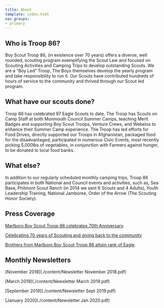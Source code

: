 ```yaml
---
title: About
template: index.html
nav_groups:
- primary
---
```

## Who is Troop 86?
Boy Scout Troop 86, (in existence over 70 years) offers a diverse, well rounded, scouting program exemplifying the Scout Law and focused on Scouting Activities and Camping Trips to develop outstanding Scouts. We are a “Boy Led” Troop, The Boys themselves develop the yearly program and take responsibility to run it.  Our Scouts have contributed hundreds of hours of service to the community and thrived through our Scout led program.  

## What have our scouts done?
Troop 86 has celebrated 97 Eagle Scouts to date.  The Troop has Scouts on Camp Staff at both Monmouth Council Summer Camps, teaching Merit Badges and supporting Boy Scout Troops, Venture Crews, and Webelos to enhance their Summer Camp experience.  The Troop has led efforts for Food Drives, directly supported our Troops in Afghanistan, packaged food for the disadvantaged, participated in numerous Civic Events, most recently picking 5,000lbs of vegetables, in conjunction with Farmers against hunger, to be donated to local food banks.

## What else?
In addition to our regularly scheduled monthly camping trips, Troop 86 participates in both National and Council events and activities, such as, Sea Base, Philmont Scout Ranch (in 2014 we sent 6 Scouts and 4 Adults), Youth Leadership Training, National Jamboree, Order of the Arrow (The Scouting Honor Society).  

## Press Coverage
[Marlboro Boy Scout Troop 86 celebrates 70th Anniversary](https://centraljersey.com/2018/06/19/marlboro-boy-scout-troop-celebrates-70th-anniversary/).

[Celebrating 70 years of Scouting and giving back to the community](https://patch.com/new-jersey/marlboro-coltsneck/boy-scout-america-troop-86-7th-anniversary-celebration)

[Brothers from Marlboro Boy Scout Troop 86 attain rank of Eagle](https://centraljersey.com/2018/08/07/brothers-from-marlboro-boy-scout-troop-86-attain-rank-of-eagle/).

## Monthly Newsletters
[November 2018](./content/Newsletter November 2018.pdf)

[March 2019](./content/Newsletter March 2019.pdf)

[September 2019](./content/Newsletter Sept 2019.pdf)

[January 2020](./content/Newsletter Jan 2020.pdf)
